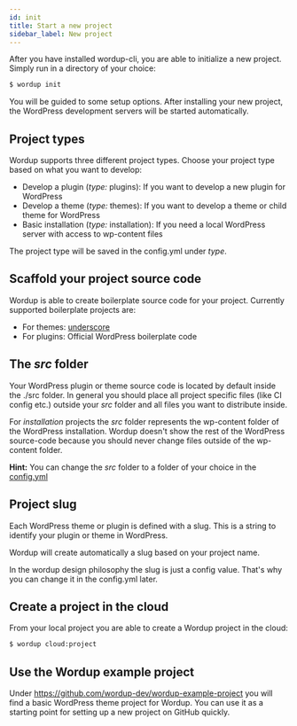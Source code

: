 ```yaml
---
id: init
title: Start a new project
sidebar_label: New project
---
```


After you have installed wordup-cli, you are able to initialize a new project. Simply run in a directory of your choice:

```sh
$ wordup init
```

You will be guided to some setup options. After installing your new project, the WordPress development servers will be started automatically.

## Project types

Wordup supports three different project types. Choose your project type based on what you want to develop:

* Develop a plugin (*type:* plugins): If you want to develop a new plugin for WordPress
* Develop a theme (*type:* themes): If you want to develop a theme or child theme for WordPress
* Basic installation (*type:* installation): If you need a local WordPress server with access to wp-content files

The project type will be saved in the config.yml under *type*.

## Scaffold your project source code

Wordup is able to create boilerplate source code for your project. Currently supported boilerplate projects are:

* For themes: [underscore](https://github.com/automattic/_s)
* For plugins: Official WordPress boilerplate code

## The *src* folder

Your WordPress plugin or theme source code is located by default inside the ./src folder. 
In general you should place all project specific files (like CI config etc.) outside your *src* folder and all files you want to distribute inside.

For *installation* projects the *src* folder represents the wp-content folder of the WordPress installation.
Wordup doesn't show the rest of the WordPress source-code because you should never change files outside of the wp-content folder.

**Hint:** You can change the *src* folder to a folder of your choice in the [config.yml](./config.md)

## Project slug

Each WordPress theme or plugin is defined with a slug. This is a string to identify your plugin or theme in WordPress.

Wordup will create automatically a slug based on your project name. 

In the wordup design philosophy the slug is just a config value. That's why you can change it in the config.yml later.

## Create a project in the cloud

From your local project you are able to create a Wordup project in the cloud:

```sh
$ wordup cloud:project
```

## Use the Wordup example project

Under https://github.com/wordup-dev/wordup-example-project you will find a basic WordPress theme project for Wordup. You can use it as a starting point for setting up a new project on GitHub quickly.


